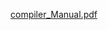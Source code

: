 [compiler_Manual.pdf](https://github.com/prasoon8/Compiler-Design/files/15163753/compiler_Manual.pdf)
